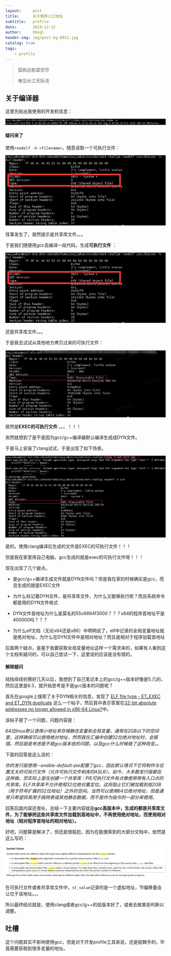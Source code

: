 ```yaml
---
layout:     post
title:      关于程序入口地址			
subtitle:   profile
date:       2019-12-12
author:     bbkgl
header-img: img/post-bg-0012.jpg
catalog: true
tags:
    - profile
---
```


>孤帆远影碧空尽
>
>唯见长江天际流 

## 关于编译器

这里先贴出我使用的开发机信息：

![20200112220256.png](../cloud_img/20200112220256.png)

#### 疑问来了

使用`readelf -h <filename>`，随意读取一个可执行文件：

![20200112220343.png](../cloud_img/20200112220343.png)

怪事发生了，居然提示是共享库文件。。。

于是我们随便用gcc去编译一段代码，生成**可执行文件** ：

![20200112220443.png](../cloud_img/20200112220443.png)

还是共享库文件。。。

于是我去试试从其他地方拷贝过来的可执行文件：

![20200112220832.png](../cloud_img/20200112220832.png)

居然是**EXEC的可执行文件** 。。。！！！

突然就想到了是不是因为gcc/g++编译器默认编译生成成DYN文件。

于是马上安装了clang试试，于是出现了如下场景。

![20200112220910.png](../cloud_img/20200112220910.png)

是的，使用clang编译后生成的文件是EXEC的可执行文件！！！

但是我在家里用自己电脑，gcc生成的就是exec的可执行文件呀！！！

现在出现了几个疑点。

- 是gcc/g++编译生成文件就是DYN文件吗？但是我在家的时候确实是gcc，而且生成的就是EXEC文件

- 为什么标记着DYN文件，是共享库文件，为什么又能够执行呢？而且系统命令都是用的DYN文件格式

- DYN文件首地址为什么是莫名的55c6664f3000？？？x64的程序首地址不是400000吗？？？

- 为什么elf文档（无论x64还是x86）中明明说了，elf中记录的全局变量地址就是绝对地址，为什么在DYN文件中是相对地址？而且是相对于程序加载首地址

后面两个疑点，是基于我要获取全局变量地址这样一个需求来的，如果有人看到这个文档有疑问的，可以自己尝试一下，这里说的应该是没有错的。

#### 解除疑问

陆陆续续折腾好几天以后，我想到了自己笔记本上的gcc/g++版本好像是5.几的，然后这里是6.3，就开始思考是不是gcc版本的问题呢？

首先在google上搜索了关于DYN相关的信息，发现了 [ELF file type - ET_EXEC and ET_DYN duplicate](https://stackoverflow.com/questions/50303305/elf-file-type-et-exec-and-et-dyn) 这么一个帖子，然后其中表示答案在[32-bit absolute addresses no longer allowed in x86-64 Linux?](https://stackoverflow.com/questions/43367427/32-bit-absolute-addresses-no-longer-allowed-in-x86-64-linux)中。

该帖子提了一个问题，问题内容是：

*64位linux默认使用小地址来存储静态变量和全局变量，通常在2GB以下的空间里，这样确保可以使用绝对地址，然而我在汇编中创建32位绝对地址时，会报错。然后就是考虑是不是gcc版本低的问题，以及gcc什么时候做了这种改变。。*

下面的回答是这么说的：

*你的发行版使用--enable-default-pie配置了gcc，因此默认情况下它将制作与位置无关的可执行文件（允许可执行文件和库的ASLR）。如今，大多数发行版都在这样做。您实际上是在创建一个共享库：PIE可执行文件有点像使用带有入口点的共享库。ELF共享库不允许使用32位绝对重定位。这将阻止它们被加载到低2GB（用于符号扩展的32位地址）之外的空间。当然可以使用64位绝对地址，但是通常只希望将其用于跳转表或其他静态数据，而不是作为指令的一部分来使用。* 

回答后面内容还很长，总结一下主要内容就是**gcc高版本中，生成的都是共享库文件，为了能够把这些共享库文件加载到高地址中，不再使用绝对地址，而使用相对地址（相对程序首地址的相对地址）。** 

好吧，问题算是解决了，但还是很尴尬，因为在能搜索到的大部分文档中，依然是这么写的：

![20200112221008.png](../cloud_img/20200112221008.png)

在可执行文件或者共享库文件中，`st_value`记录的是一个虚拟地址，节偏移量会让位于该地址。。。

所以最终结论就是，使用clang或者gcc/g++的低版本好了，或者去做某些判断以调整。

## 吐槽

这个问题其实不影响使用gcc，但是对于开发profile工具来说，还是挺棘手的，毕竟需要获取到很多变量的地址。
